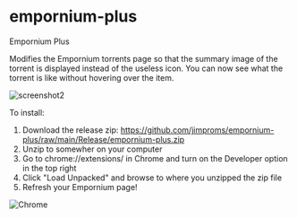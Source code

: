 # empornium-plus
Empornium Plus

Modifies the Empornium torrents page so that the summary image of the torrent is displayed instead of the useless icon. You can now see what the torrent is like without hovering over the item.

![screenshot2](https://user-images.githubusercontent.com/110262393/183752019-ae2ea9ee-1c61-459e-b9c4-deee0e0a3fa6.PNG)

To install:

1) Download the release zip: https://github.com/jimproms/empornium-plus/raw/main/Release/empornium-plus.zip
2) Unzip to somewher on your computer
3) Go to chrome://extensions/ in Chrome and turn on the Developer option in the top right
4) Click "Load Unpacked" and browse to where you unzipped the zip file
5) Refresh your Empornium page!

![Chrome](https://user-images.githubusercontent.com/110262393/183752612-0fe1d456-8358-406f-9c0e-28d22f95a9bc.PNG)

